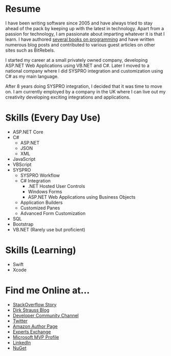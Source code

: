
# Resume 

I have been writing software since 2005 and have always tried to stay ahead of the pack by keeping up with the latest in technology. Apart from a passion for technology, I am passionate about imparting whatever it is that I learn. I have authored [several books on programming](http://amzn.to/2xhfd4y) and have written numerous blog posts and contributed to various guest articles on other sites such as BitRebels. 

I started my career at a small privately owned company, developing ASP.NET Web Applications using VB.NET and C#. Later I moved to a national company where I did SYSPRO integration and customization using C# as my main language. 

After 8 years doing SYSPRO integration, I decided that it was time to move on. I am currently employed by a company in the UK where I can live out my creativity developing exciting integrations and applications.

# Skills (Every Day Use)
* ASP.NET Core
* C#
  * ASP.NET
  * JSON
  * XML
* JavaScript
* VBScript
* SYSPRO
  * SYSPRO Workflow
  * C# Integration 
    * .NET Hosted User Controls
    * Windows Forms
    * ASP.NET Web Applications using Business Objects
  * Application Builders
  * Customized Panes
  * Advanced Form Customization
* SQL
* Bootstrap
* VB.NET (Rarely use but proficient)

# Skills (Learning)
* Swift
* Xcode

# Find me Online at...

* [StackOverflow Story](http://stackoverflow.com/story/dirkstrauss)
* [Dirk Strauss Blog](https://dirkstrauss.com)
* [Developer Community Channel](http://www.youtube.com/developercommunity)
* [Twitter](https://www.twitter.com/dirkstrauss)
* [Amazon Author Page](http://amazon.com/author/dirkstrauss)
* [Experts Exchange](https://rdsrc.us/AQS1sy)
* [Microsoft MVP Profile](http://bit.ly/2cPDeY0)
* [LinkedIn](http://za.linkedin.com/in/dirkstrauss)
* [NuGet](https://preview.nuget.org/profiles/dirkstrauss)

